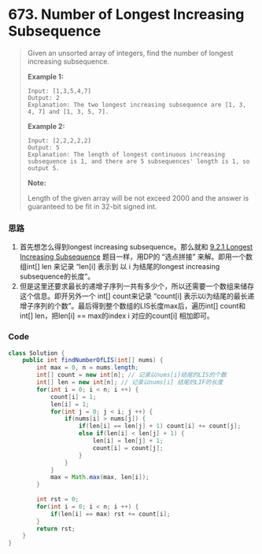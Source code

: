 # 673. Number of Longest Increasing Subsequence

> Given an unsorted array of integers, find the number of longest increasing subsequence.
>
> **Example 1:**
>
> ```
> Input: [1,3,5,4,7]
> Output: 2
> Explanation: The two longest increasing subsequence are [1, 3, 4, 7] and [1, 3, 5, 7].
> ```
>
> **Example 2:**
>
> ```
> Input: [2,2,2,2,2]
> Output: 5
> Explanation: The length of longest continuous increasing subsequence is 1, and there are 5 subsequences' length is 1, so output 5.
> ```
>
> **Note:**
>
> Length of the given array will be not exceed 2000 and the answer is guaranteed to be fit in 32-bit signed int.

### 思路

1. 首先想怎么得到longest increasing subsequence。那么就和 [9.2.1 Longest Increasing Subsequence](/9.2.1)  题目一样，用DP的 “选点拼接” 来解。即用一个数组int\[\] len 来记录 “len\[i\] 表示到 以 i 为结尾的longest increasing subsequence的长度”。
2. 但是这里还要求最长的递增子序列一共有多少个，所以还需要一个数组来储存这个信息。即开另外一个 int\[\] count来记录 “count\[i\] 表示以i为结尾的最长递增子序列的个数”。最后得到整个数组的LIS长度max后，遍历int\[\] count和int\[\] len，把len\[i\] == max的index i 对应的count\[i\] 相加即可。

### Code

```java
class Solution {
    public int findNumberOfLIS(int[] nums) {
        int max = 0, n = nums.length;
        int[] count = new int[n]; // 记录以nums[i]结尾的LIS的个数
        int[] len = new int[n]; // 记录以nums[i] 结尾的LIF的长度
        for(int i = 0; i < n; i ++) {
            count[i] = 1;
            len[i] = 1;
            for(int j = 0; j < i; j ++) {
                if(nums[i] > nums[j]) {
                    if(len[i] == len[j] + 1) count[i] += count[j];
                    else if(len[i] < len[j] + 1) {
                        len[i] = len[j] + 1;
                        count[i] = count[j];
                    }
                }
            }
            max = Math.max(max, len[i]);
        }
        
        int rst = 0;
        for(int i = 0; i < n; i ++) {
            if(len[i] == max) rst += count[i];
        }
        return rst;
    }
}
```



